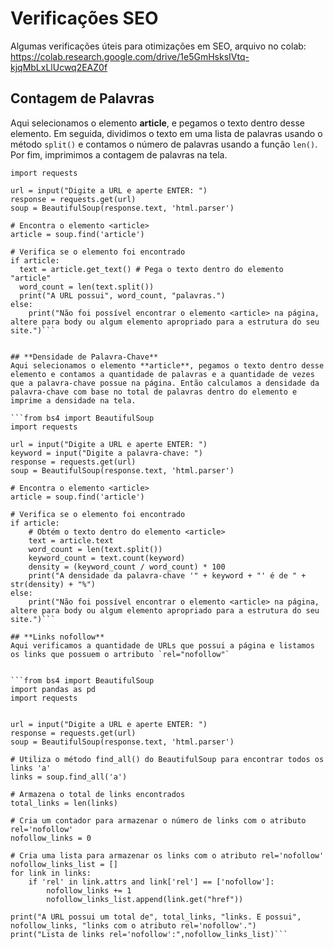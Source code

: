 # Verificações SEO
Algumas verificações úteis para otimizações em SEO, arquivo no colab: https://colab.research.google.com/drive/1e5GmHsksIVtq-kjqMbLxLlUcwq2EAZ0f

## **Contagem de Palavras**
Aqui selecionamos o elemento **article**, e pegamos o texto dentro desse elemento. Em seguida, dividimos o texto em uma lista de palavras usando o método `split()` e contamos o número de palavras usando a função `len()`. Por fim, imprimimos a contagem de palavras na tela.

```from bs4 import BeautifulSoup
import requests

url = input("Digite a URL e aperte ENTER: ")
response = requests.get(url)
soup = BeautifulSoup(response.text, 'html.parser')

# Encontra o elemento <article>
article = soup.find('article')

# Verifica se o elemento foi encontrado
if article:
  text = article.get_text() # Pega o texto dentro do elemento "article"
  word_count = len(text.split())
  print("A URL possui", word_count, "palavras.")
else:
    print("Não foi possível encontrar o elemento <article> na página, altere para body ou algum elemento apropriado para a estrutura do seu site.")```


## **Densidade de Palavra-Chave**
Aqui selecionamos o elemento **article**, pegamos o texto dentro desse elemento e contamos a quantidade de palavras e a quantidade de vezes que a palavra-chave possue na página. Então calculamos a densidade da palavra-chave com base no total de palavras dentro do elemento e imprime a densidade na tela.

```from bs4 import BeautifulSoup
import requests

url = input("Digite a URL e aperte ENTER: ")
keyword = input("Digite a palavra-chave: ")
response = requests.get(url)
soup = BeautifulSoup(response.text, 'html.parser')

# Encontra o elemento <article>
article = soup.find('article')

# Verifica se o elemento foi encontrado
if article:
    # Obtém o texto dentro do elemento <article>
    text = article.text
    word_count = len(text.split())
    keyword_count = text.count(keyword)
    density = (keyword_count / word_count) * 100
    print("A densidade da palavra-chave '" + keyword + "' é de " + str(density) + "%")
else:
    print("Não foi possível encontrar o elemento <article> na página, altere para body ou algum elemento apropriado para a estrutura do seu site.")```

## **Links nofollow** 
Aqui verificamos a quantidade de URLs que possui a página e listamos os links que possuem o artributo `rel="nofollow"`


```from bs4 import BeautifulSoup
import pandas as pd
import requests


url = input("Digite a URL e aperte ENTER: ")
response = requests.get(url)
soup = BeautifulSoup(response.text, 'html.parser')

# Utiliza o método find_all() do BeautifulSoup para encontrar todos os links 'a'
links = soup.find_all('a')

# Armazena o total de links encontrados
total_links = len(links)

# Cria um contador para armazenar o número de links com o atributo rel='nofollow'
nofollow_links = 0

# Cria uma lista para armazenar os links com o atributo rel='nofollow'
nofollow_links_list = []
for link in links:
    if 'rel' in link.attrs and link['rel'] == ['nofollow']:
        nofollow_links += 1
        nofollow_links_list.append(link.get("href"))

print("A URL possui um total de", total_links, "links. E possui", nofollow_links, "links com o atributo rel='nofollow'.")
print("Lista de links rel='nofollow':",nofollow_links_list)```
